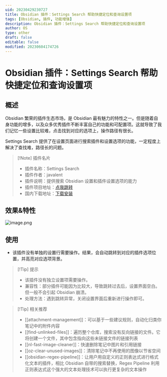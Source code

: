 ```yaml
---
uid: 20230429230727
title: Obsidian 插件：Settings Search 帮助快捷定位和查询设置项
tags: [Obsidian, 插件, 功能增强]
description: Obsidian 插件：Settings Search 帮助快捷定位和查询设置项
author: OS
type: other
draft: false
editable: false
modified: 20230604174726
---
```


# Obsidian 插件：Settings Search 帮助快捷定位和查询设置项

## 概述

Obsidian 繁荣的插件生态市场，是 Obsidian 最有魅力的特性之一。但是随着自身功能的增多，以及众多优秀插件不断丰富自己的功能和可配置项。这就导致了我们记忆一些设置比较难，点击找到对应的选项上，操作路径有很长。

Settings Search 提供了在设置页面进行搜索插件和设置选项的功能，一定程度上解决了查找难，路径长的问题。

> [!Note] 插件名片
> - 插件名称：Settings Search
> - 插件作者：javalent
> - 插件说明：提供搜索 Obsidian 设置和插件设置选项的能力
> - 插件项目地址：[点我跳转](https://github.com/argenos/nldates-obsidian)
> - 国内下载地址：[下载安装](https://pkmer.cn/products/plugin/pluginMarket/?settings-search)

## 效果&特性

![image.png](https://cdn.pkmer.cn/images/20230429232935.png!pkmer)

## 使用

- 该插件没有单独的设置行需要操作。结果，会自动跳转到对应的插件选项位置，并高亮对应选项背景。

>[!Tip] 提示
>- 该插件没有独立设置项需要操作。
>- 兼容性：部分插件可能因为比较大，导致跳转过去后，设置界面空白。但一般不会引起 Obsidian 崩溃。
>- 处理方法：遇到跳转异常，关闭设置界面后重新进行操作即可。


> [!Tip] 相关推荐
> - [[attachment-management]]：可以基于一些建议规则，自动化归类你笔记中的附件内容
> - [[find-unlinked-files]]：遍历整个仓库，搜索没有反向链接的文件。它将创建一个文件，其中包含指向这些未链接文件的链接列表
> - [[nl-fast-image-cleaner]]：快速删除笔记中图片和引用链接
> - [[oz-clear-unused-images]]：清除笔记中不再使用的图像以节省空间
> - [[obsidian-regex-pipeline]]：让用户用自定义的正则表达式进行格式化文本的插件，相比 Obsidian 自带的搜索替换，Regex Pipeline 利用正则表达式这个强大的文本处理技术可以执行更复杂的文本操作